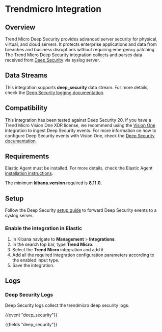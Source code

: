 # Trendmicro Integration

## Overview

Trend Micro Deep Security provides advanced server security for physical, virtual, and cloud servers. It protects enterprise applications and data from breaches and business disruptions without requiring emergency patching. The Trend Micro Deep Security integration collects and parses data received from [Deep Security](https://www.trendmicro.com/en_gb/business/products/hybrid-cloud/deep-security.html) via syslog server.

## Data Streams

This integration supports **deep_security** data stream. For more details, check the [Deep Security logging documentation](https://help.deepsecurity.trendmicro.com/20_0/on-premise/events.html).

## Compatibility

This integration has been tested against Deep Security 20. If you have a Trend Micro Vision One XDR license, we recommend using the [Vision One](https://docs.elastic.co/integrations/trend_micro_vision_one) integration to ingest Deep Security events. For more information on how to configure Deep Security events with Vision One, check the [Deep Security documentation](https://help.deepsecurity.trendmicro.com/aws/xdr.html).

## Requirements

Elastic Agent must be installed. For more details, check the Elastic Agent [installation instructions](docs-content://reference/fleet/install-elastic-agents.md).

The minimum **kibana.version** required is **8.11.0**.

## Setup

Follow the Deep Security [setup guide](https://help.deepsecurity.trendmicro.com/20_0/on-premise/event-syslog.html) to forward Deep Security events to a syslog server.

### Enable the integration in Elastic

1. In Kibana navigate to **Management** > **Integrations**.
2. In the search top bar, type **Trend Micro**.
3. Select the **Trend Micro** integration and add it.
4. Add all the required integration configuration parameters according to the enabled input type.
5. Save the integration.

## Logs

### Deep Security Logs

Deep Security logs collect the trendmicro deep security logs.

{{event "deep_security"}}

{{fields "deep_security"}}
